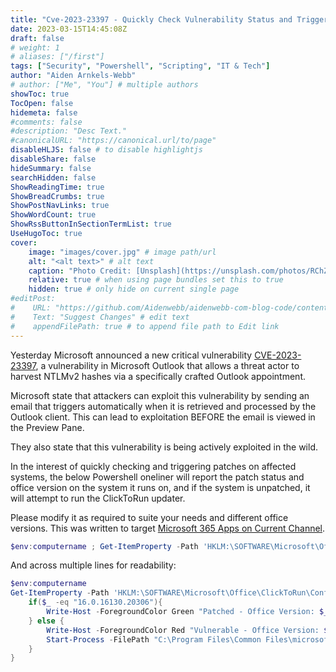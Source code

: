 ```yaml
---
title: "Cve-2023-23397 - Quickly Check Vulnerability Status and Trigger Updates"
date: 2023-03-15T14:45:08Z
draft: false
# weight: 1
# aliases: ["/first"]
tags: ["Security", "Powershell", "Scripting", "IT & Tech"]
author: "Aiden Arnkels-Webb"
# author: ["Me", "You"] # multiple authors
showToc: true
TocOpen: false
hidemeta: false
#comments: false
#description: "Desc Text."
#canonicalURL: "https://canonical.url/to/page"
disableHLJS: false # to disable highlightjs
disableShare: false
hideSummary: false
searchHidden: false
ShowReadingTime: true
ShowBreadCrumbs: true
ShowPostNavLinks: true
ShowWordCount: true
ShowRssButtonInSectionTermList: true
UseHugoToc: true
cover:
    image: "images/cover.jpg" # image path/url
    alt: "<alt text>" # alt text
    caption: "Photo Credit: [Unsplash](https://unsplash.com/photos/RChZT-JlI9g)" # display caption under cover
    relative: true # when using page bundles set this to true
    hidden: true # only hide on current single page
#editPost:
#    URL: "https://github.com/Aidenwebb/aidenwebb-com-blog-code/content"
#    Text: "Suggest Changes" # edit text
#    appendFilePath: true # to append file path to Edit link
---
```


Yesterday Microsoft announced a new critical vulnerability [CVE-2023-23397](https://msrc.microsoft.com/update-guide/vulnerability/CVE-2023-23397), a vulnerability in Microsoft Outlook that allows a threat actor to harvest NTLMv2 hashes via a specifically crafted Outlook appointment. 

Microsoft state that attackers can exploit this vulnerability by sending an email that triggers automatically when it is retrieved and processed by the Outlook client. This can lead to exploitation BEFORE the email is viewed in the Preview Pane.

They also state that this vulnerability is being actively exploited in the wild.

In the interest of quickly checking and triggering patches on affected systems, the below Powershell oneliner will report the patch status and office version on the system it runs on, and if the system is unpatched, it will attempt to run the ClickToRun updater.

Please modify it as required to suite your needs and different office versions. 
This was written to target [Microsoft 365 Apps on Current Channel](https://learn.microsoft.com/en-us/officeupdates/microsoft365-apps-security-updates).

```Powershell
$env:computername ; Get-ItemProperty -Path 'HKLM:\SOFTWARE\Microsoft\Office\ClickToRun\Configuration' | Select-Object -ExpandProperty VersionToReport | %{if($_ -eq "16.0.16130.20306"){Write-Host -ForegroundColor Green "Patched - Office Version: $_"} else {Write-Host -ForegroundColor Red "Vulnerable - Office Version: $_";  Start-Process -FilePath "C:\Program Files\Common Files\microsoft shared\ClickToRun\OfficeC2RClient.exe" -ArgumentList {/update user}}}
```

And across multiple lines for readability:

```Powershell
$env:computername
Get-ItemProperty -Path 'HKLM:\SOFTWARE\Microsoft\Office\ClickToRun\Configuration' | Select-Object -ExpandProperty VersionToReport | %{
    if($_ -eq "16.0.16130.20306"){
        Write-Host -ForegroundColor Green "Patched - Office Version: $_"
    } else {
        Write-Host -ForegroundColor Red "Vulnerable - Office Version: $_"
        Start-Process -FilePath "C:\Program Files\Common Files\microsoft shared\ClickToRun\OfficeC2RClient.exe" -ArgumentList {/update user}
    }
}
```

